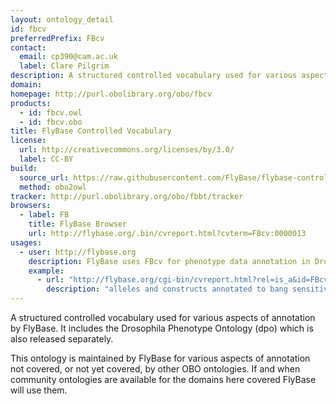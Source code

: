 ```yaml
---
layout: ontology_detail
id: fbcv
preferredPrefix: FBcv
contact:
  email: cp390@cam.ac.uk
  label: Clare Pilgrim
description: A structured controlled vocabulary used for various aspects of annotation by FlyBase.
domain:
homepage: http://purl.obolibrary.org/obo/fbcv
products:
  - id: fbcv.owl
  - id: fbcv.obo
title: FlyBase Controlled Vocabulary
license:
  url: http://creativecommons.org/licenses/by/3.0/
  label: CC-BY
build:
  source_url: https://raw.githubusercontent.com/FlyBase/flybase-controlled-vocabulary/master/releases/fbcv.owl
  method: obo2owl
tracker: http://purl.obolibrary.org/obo/fbbt/tracker
browsers:
  - label: FB
    title: FlyBase Browser
    url: http://flybase.org/.bin/cvreport.html?cvterm=FBcv:0000013
usages:
  - user: http://flybase.org
    description: FlyBase uses FBcv for phenotype data annotation in Drosophila
    example:
      - url: "http://flybase.org/cgi-bin/cvreport.html?rel=is_a&id=FBcv:0000391"
        description: "alleles and constructs annotated to bang sensitive in FlyBase"
---
```

A structured controlled vocabulary used for various aspects of annotation by FlyBase. It includes the Drosophila Phenotype Ontology (dpo) which is also released separately.

This ontology is maintained by FlyBase for various aspects of annotation not covered, or not yet covered, by other OBO ontologies.  If and when community ontologies are available for the domains here covered FlyBase will use them.
